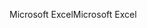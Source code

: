<span data-ttu-id="bd2ed-101">Microsoft Excel</span><span class="sxs-lookup"><span data-stu-id="bd2ed-101">Microsoft Excel</span></span>